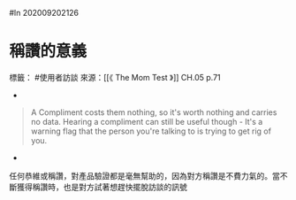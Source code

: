 #ln 202009202126
# 稱讚的意義
標籤： #使用者訪談 
來源：[[《 The Mom Test 》]] CH.05 p.71

-

>A Compliment costs them nothing, so it's worth nothing and carries no data.
>Hearing a compliment can still be useful though -  It's a warning flag that the person you're talking to is trying to get rig of you. 

-

任何恭維或稱讚，對產品驗證都是毫無幫助的，因為對方稱讚是不費力氣的。當不斷獲得稱讚時，也是對方試著想趕快擺脫訪談的訊號